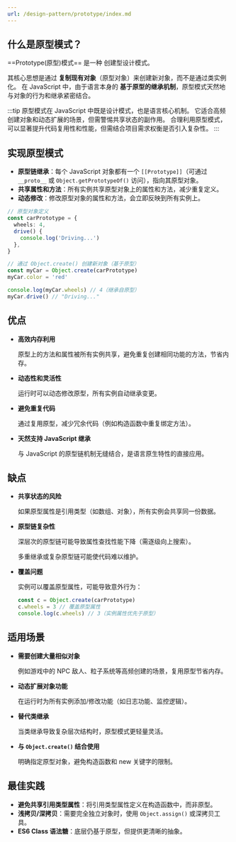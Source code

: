 ```yaml
---
url: /design-pattern/prototype/index.md
---
```

## 什么是原型模式？

\==Prototype(原型)模式== 是一种 创建型设计模式。

其核心思想是通过 **复制现有对象**（原型对象）来创建新对象，而不是通过类实例化。
在 JavaScript 中，由于语言本身的 **基于原型的继承机制**，原型模式天然地与对象的行为和继承紧密结合。

:::tip
原型模式在 JavaScript 中既是设计模式，也是语言核心机制。
它适合高频创建对象和动态扩展的场景，但需警惕共享状态的副作用。
合理利用原型模式，可以显著提升代码复用性和性能，但需结合项目需求权衡是否引入复杂性。
:::

## 实现原型模式

* **原型链继承**：每个 JavaScript 对象都有一个 `[[Prototype]]`（可通过 `__proto__` 或 `Object.getPrototypeOf()` 访问），指向其原型对象。
* **共享属性和方法**：所有实例共享原型对象上的属性和方法，减少重复定义。
* **动态修改**：修改原型对象的属性和方法，会立即反映到所有实例上。

```ts
// 原型对象定义
const carPrototype = {
  wheels: 4,
  drive() {
    console.log('Driving...')
  },
}

// 通过 Object.create() 创建新对象（基于原型）
const myCar = Object.create(carPrototype)
myCar.color = 'red'

console.log(myCar.wheels) // 4（继承自原型）
myCar.drive() // "Driving..."
```

## 优点

* **高效内存利用**

  原型上的方法和属性被所有实例共享，避免重复创建相同功能的方法，节省内存。

* **动态性和灵活性**

  运行时可以动态修改原型，所有实例自动继承变更。

* **避免重复代码**

  通过复用原型，减少冗余代码（例如构造函数中重复绑定方法）。

* **天然支持 JavaScript 继承**

  与 JavaScript 的原型链机制无缝结合，是语言原生特性的直接应用。

## 缺点

* **共享状态的风险**

  如果原型属性是引用类型（如数组、对象），所有实例会共享同一份数据。

* **原型链复杂性**

  深层次的原型链可能导致属性查找性能下降（需逐级向上搜索）。

  多重继承或复杂原型链可能使代码难以维护。

* **覆盖问题**

  实例可以覆盖原型属性，可能导致意外行为：

  ```ts
  const c = Object.create(carPrototype)
  c.wheels = 3 // 覆盖原型属性
  console.log(c.wheels) // 3（实例属性优先于原型）
  ```

## 适用场景

* **需要创建大量相似对象**

  例如游戏中的 NPC 敌人、粒子系统等高频创建的场景，复用原型节省内存。

* **动态扩展对象功能**

  在运行时为所有实例添加/修改功能（如日志功能、监控逻辑）。

* **替代类继承**

  当类继承导致复杂层次结构时，原型模式更轻量灵活。

* **与 `Object.create()` 结合使用**

  明确指定原型对象，避免构造函数和 new 关键字的限制。

## 最佳实践

* **避免共享引用类型属性**：将引用类型属性定义在构造函数中，而非原型。
* **浅拷贝/深拷贝**：需要完全独立对象时，使用 `Object.assign()` 或深拷贝工具。
* **ES6 Class 语法糖**：底层仍基于原型，但提供更清晰的抽象。
